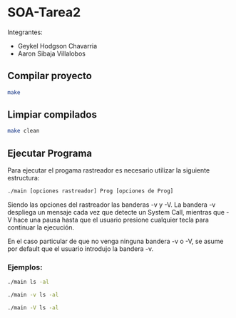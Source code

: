 # SOA-Tarea2

Integrantes:

* Geykel Hodgson Chavarria
* Aaron Sibaja Villalobos

## Compilar proyecto 

```bash 
make
```

## Limpiar compilados

```bash 
make clean
```

## Ejecutar Programa

Para ejecutar el progama rastreador es necesario utilizar la siguiente estructura:


```bash
./main [opciones rastreador] Prog [opciones de Prog]
```

Siendo las opciones del rastreador las banderas -v y -V. La bandera -v despliega un mensaje cada vez que detecte un System Call, mientras que -V hace una pausa hasta que el usuario presione cualquier tecla para continuar la ejecución. 

En el caso particular de que no venga ninguna bandera -v o -V, se asume por default que el usuario introdujo la bandera -v.


### Ejemplos:

```bash 
./main ls -al
```

```bash 
./main -v ls -al
```

```bash 
./main -V ls -al
```


